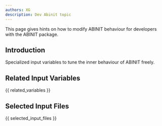 ```yaml
---
authors: XG
description: Dev Abinit topic
---
```


This page gives hints on how to modify ABINIT behaviour for developers with the ABINIT package.

## Introduction

Specialized input variables to tune the inner behaviour of ABINIT freely.


## Related Input Variables

{{ related_variables }}

## Selected Input Files

{{ selected_input_files }}

